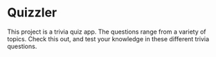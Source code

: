 
#  Quizzler


This project is a trivia quiz app. The questions range from a variety of topics. Check this out, and test your knowledge in these different trivia questions.
